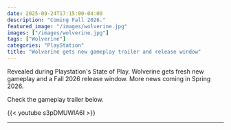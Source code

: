 ```yaml
---
date: 2025-09-24T17:15:00-04:00
description: "Coming Fall 2026."
featured_image: "/images/wolverine.jpg"
images: ["/images/wolverine.jpg"]
tags: ["Wolverine"]
categories: "PlayStation"
title: "Wolverine gets new gameplay trailer and release window"
---
```


Revealed during Playstation's State of Play.
Wolverine gets fresh new gameplay and a Fall 2026 release window.
More news coming in Spring 2026.

Check the gameplay trailer below.

{{< youtube s3pDMUWlA6I >}}

---